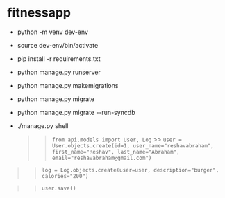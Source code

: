 # fitnessapp

- python -m venv dev-env
- source dev-env/bin/activate
- pip install -r requirements.txt
- python manage.py runserver

- python manage.py makemigrations
- python manage.py migrate
- python manage.py migrate --run-syncdb

- ./manage.py shell
  > > `from api.models import User, Log` >> `user = User.objects.create(id=1, user_name="reshavabraham", first_name="Reshav", last_name="Abraham", email="reshavabraham@gmail.com")`

> > `log = Log.objects.create(user=user, description="burger", calories="200")`

> > `user.save()`
